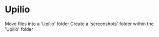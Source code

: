 # Upilio
Move files into a 'Upilio' folder
Create a 'screenshots' folder within the 'Upilio' folder
